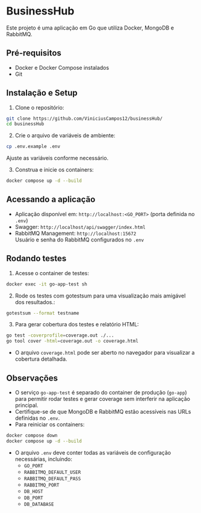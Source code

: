 # BusinessHub

Este projeto é uma aplicação em Go que utiliza Docker, MongoDB e RabbitMQ.

## Pré-requisitos

- Docker e Docker Compose instalados
- Git

## Instalação e Setup

1. Clone o repositório:  
```bash
git clone https://github.com/ViniciusCampos12/businessHub/
cd businessHub
```

2. Crie o arquivo de variáveis de ambiente:  
```bash
cp .env.example .env
```
Ajuste as variáveis conforme necessário.

3. Construa e inicie os containers:  
```bash
docker compose up -d --build
```

## Acessando a aplicação

- Aplicação disponível em: `http://localhost:<GO_PORT>` (porta definida no `.env`)
- Swagger: `http://localhost/api/swagger/index.html`
- RabbitMQ Management: `http://localhost:15672`  
Usuário e senha do RabbitMQ configurados no `.env`

## Rodando testes

1. Acesse o container de testes:  
```bash
docker exec -it go-app-test sh
```

2. Rode os testes com gotestsum para uma visualização mais amigável dos resultados.:  
```bash
gotestsum --format testname
```

3. Para gerar cobertura dos testes e relatório HTML:  
```bash
go test -coverprofile=coverage.out ./...
go tool cover -html=coverage.out -o coverage.html
```

- O arquivo `coverage.html` pode ser aberto no navegador para visualizar a cobertura detalhada.

## Observações

- O serviço `go-app-test` é separado do container de produção (`go-app`) para permitir rodar testes e gerar coverage sem interferir na aplicação principal.  
- Certifique-se de que MongoDB e RabbitMQ estão acessíveis nas URLs definidas no `.env`.  
- Para reiniciar os containers:  
```bash
docker compose down
docker compose up -d --build
```

- O arquivo `.env` deve conter todas as variáveis de configuração necessárias, incluindo:  
  - `GO_PORT`  
  - `RABBITMQ_DEFAULT_USER`  
  - `RABBITMQ_DEFAULT_PASS`  
  - `RABBITMQ_PORT`  
  - `DB_HOST`  
  - `DB_PORT`  
  - `DB_DATABASE`
